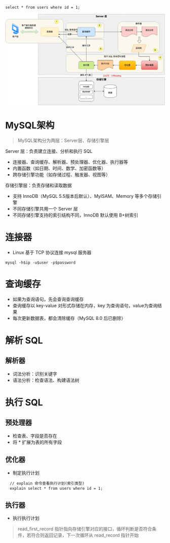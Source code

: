 ```
select * from users where id = 1;
```
![img.png](../images/read.png)
# MySQL架构
> MySQL架构分为两层：Server层、存储引擎层

Server 层：负责建立连接、分析和执行 SQL
- 连接器、查询缓存、解析器、预处理器、优化器、执行器等
- 内置函数（如日期、时间、数学、加密函数等）
- 跨存储引擎功能（如存储过程、触发器、视图等）

存储引擎层：负责存储和读取数据
- 支持 InnoDB（MySQL 5.5版本后默认）、MyISAM、Memory 等多个存储引擎
- 不同存储引擎共用一个 Server 层
- 不同存储引擎支持的索引结构不同，InnoDB 默认使用 B+树索引

# 连接器
- Linux 基于 TCP 协议连接 mysql 服务器

```
mysql -h$ip -u$user -p$password
```

# 查询缓存
- 如果为查询语句，先会查询查询缓存
- 查询缓存以 key-value 对形式存储在内存，key 为查询语句，value为查询结果
- 每次更新数据表，都会清除缓存（MySQL 8.0 后已删除）

# 解析 SQL
## 解析器
- 词法分析：识别关键字
- 语法分析：检查语法、构建语法树

# 执行 SQL
## 预处理器
- 检查表、字段是否存在
- 将 * 扩展为表的所有字段
## 优化器
- 制定执行计划
```
  // explain 命令查看执行计划(索引类型)
  explain select * from users where id = 1;
```
## 执行器
- 执行执行计划
> read_first_record 指针指向存储引擎对应的接口，循环判断是否符合条件，若符合则返回记录，下一次循环从 read_record 指针开始